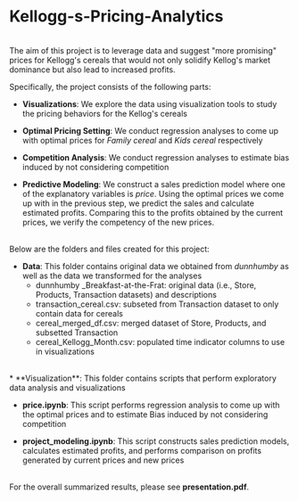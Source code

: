 # Kellogg-s-Pricing-Analytics
<br>
The aim of this project is to leverage data and suggest "more promising" prices for Kellogg's cereals that would not only solidify Kellog's market dominance but also lead to increased profits.<br>

Specifically, the project consists of the following parts:  

* **Visualizations**: We explore the data using visualization tools to study the pricing behaviors for the Kellog's cereals


* **Optimal Pricing Setting**: We conduct regression analyses to come up with optimal prices for *Family cereal* and *Kids cereal* respectively 

* **Competition Analysis**: We conduct regression analyses to estimate bias induced by not considering competition

* **Predictive Modeling**: We construct a sales prediction model where one of the explanatory variables is *price*. Using the optimal prices we come up with in the previous step, we predict the sales and calculate estimated profits. Comparing this to the profits obtained by the current prices, we verify the competency of the new prices. 


<br>
  Below are the folders and files created for this project: 
  
* **Data**: This folder contains original data we obtained from *dunnhumby* as well as the data we transformed for the analyses  
  + dunnhumby _Breakfast-at-the-Frat: original data (i.e., Store, Products, Transaction datasets) and descriptions
  + transaction_cereal.csv: subseted from Transaction dataset to only contain data for cereals
  + cereal_merged_df.csv: merged dataset of Store, Products, and subsetted Transaction 
  + cereal_Kellogg_Month.csv: populated time indicator columns to use in visualizations  
<br>
* **Visualization**: This folder contains scripts that perform exploratory data analysis and visualizations

* **price.ipynb**: This script performs regression analysis to come up with the optimal prices and to estimate Bias induced by not considering competition

* **project_modeling.ipynb**: This script constructs sales prediction models, calculates estimated profits, and performs comparison on profits generated by current prices and new prices

<br>
For the overall summarized results, please see <b>presentation.pdf</b>. 
